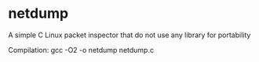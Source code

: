# netdump
A simple C Linux packet inspector that do not use any library for portability

Compilation:
gcc -O2 -o netdump netdump.c
